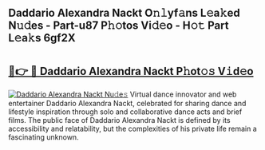 ## Daddario Alexandra Nackt O𝚗𝚕yf𝚊ns L𝚎a𝚔ed N𝚞𝚍es - Part-u87 P𝚑𝚘tos Vi𝚍𝚎o - H𝚘𝚝 Part L𝚎a𝚔s 6gf2X

# <h2><a href="http://kf24f8.oniu.top/?m=Daddario+Alexandra+Nackt">🔗👉 🔴 Daddario Alexandra Nackt P𝚑ot𝚘𝚜 V𝚒d𝚎o</a></h2>

[![Daddario Alexandra Nackt Nu𝚍e𝚜](https://i.imgur.com/0qMVB7G.gif)](http://kf24f8.oniu.top/?m=Daddario+Alexandra+Nackt)
Virtual dance innovator and web entertainer Daddario Alexandra Nackt, celebrated for sharing dance and lifestyle inspiration through solo and collaborative dance acts and brief films. The public face of Daddario Alexandra Nackt is defined by its accessibility and relatability, but the complexities of his private life remain a fascinating unknown.  
